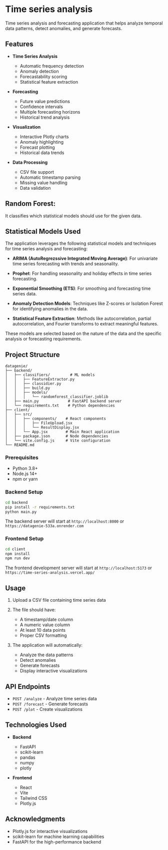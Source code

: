 # Time series analysis

Time series analysis and forecasting application that helps analyze temporal data patterns, detect anomalies, and generate forecasts.

## Features

- **Time Series Analysis**
  - Automatic frequency detection
  - Anomaly detection
  - Forecastability scoring
  - Statistical feature extraction

- **Forecasting**
  - Future value predictions
  - Confidence intervals
  - Multiple forecasting horizons
  - Historical trend analysis

- **Visualization**
  - Interactive Plotly charts
  - Anomaly highlighting
  - Forecast plotting
  - Historical data trends

- **Data Processing**
  - CSV file support
  - Automatic timestamp parsing
  - Missing value handling
  - Data validation


## **Random Forest**: 
It classifies which statistical models should use for the given data.

## Statistical Models Used

The application leverages the following statistical models and techniques for time series analysis and forecasting:

- **ARIMA (AutoRegrezssive Integrated Moving Average)**: For univariate time series forecasting with trends and seasonality.

- **Prophet**: For handling seasonality and holiday effects in time series forecasting.

- **Exponential Smoothing (ETS)**: For smoothing and forecasting time series data.

- **Anomaly Detection Models**: Techniques like Z-scores or Isolation Forest for identifying anomalies in the data.

- **Statistical Feature Extraction**: Methods like autocorrelation, partial autocorrelation, and Fourier transforms to extract meaningful features.

These models are selected based on the nature of the data and the specific analysis or forecasting requirements.

## Project Structure

```
datagenie/
├── backend/
│   ├── classifiers/         # ML models
│   │   ├── FeatureExtractor.py
│   │   ├── classidier.py
│   │   ├── build.py
│   │   ├── models/
│   │   │   └── randomforest_classifier.joblib
│   ├── main.py             # FastAPI backend server
│   └── requirements.txt    # Python dependencies
├── client/
│   ├── src/
│   │   ├── components/    # React components
│   │   │   ├── FileUpload.jsx
│   │   │   └── ResultDisplay.jsx           
│   │   └── App.jsx        # Main React application
│   ├── package.json       # Node dependencies
│   └── vite.config.js     # Vite configuration
└── README.md
```

### Prerequisites

- Python 3.8+
- Node.js 14+
- npm or yarn

### Backend Setup

```bash
cd backend
pip install -r requirements.txt
python main.py
```

The backend server will start at `http://localhost:8000`
or `https://datagenie-533a.onrender.com`

### Frontend Setup

```bash
cd client
npm install
npm run dev
```

The frontend development server will start at `http://localhost:5173`
or `https://time-series-analysis.vercel.app/`

## Usage

1. Upload a CSV file containing time series data
2. The file should have:
   - A timestamp/date column
   - A numeric value column
   - At least 10 data points
   - Proper CSV formatting

3. The application will automatically:
   - Analyze the data patterns
   - Detect anomalies
   - Generate forecasts
   - Display interactive visualizations

## API Endpoints

- `POST /analyze` - Analyze time series data
- `POST /forecast` - Generate forecasts
- `POST /plot` - Create visualizations

## Technologies Used

- **Backend**
  - FastAPI
  - scikit-learn
  - pandas
  - numpy
  - plotly

- **Frontend**
  - React
  - Vite
  - Tailwind CSS
  - Plotly.js


## Acknowledgments

- Plotly.js for interactive visualizations
- scikit-learn for machine learning capabilities
- FastAPI for the high-performance backend